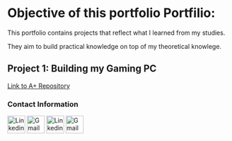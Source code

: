 # Objective of this portfolio Portfilio:
  
  This portfolio contains projects that reflect what I learned from my studies.
  
  They aim to build practical knowledge on top of my theoretical knowlege. 

## Project 1: Building my Gaming PC
[Link to A+ Repository](./A+/index.md)

### Contact Information

<a href="https://www.linkedin.com/in/dylanparay/" target="_blank">
<img src="https://img.icons8.com/?size=100&id=xuvGCOXi8Wyg&format=png&color=000000" alt="Linkedin Account" width= 40 height= 40></a>
  
<a href="mailto: Dylan.Paray19@gmail.com" target="_blank">
<img src="https://img.icons8.com/?size=100&id=qyRpAggnV0zH&format=png&color=000000" alt="Gmail Account" width= 40 height= 40></a>



<a href="https://www.linkedin.com/in/dylanparay/" target="_blank">
<img src="https://img.icons8.com/?size=100&id=xuvGCOXi8Wyg&format=png&color=000000" alt="Linkedin Account" width= 40 height= 40></a>     <a href="mailto: Dylan.Paray19@gmail.com" target="_blank">
<img src="https://img.icons8.com/?size=100&id=qyRpAggnV0zH&format=png&color=000000" alt="Gmail Account" width= 40 height= 40></a>
         
